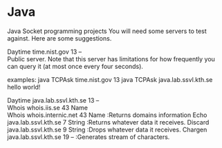 # Java
Java Socket programming projects
You will need some servers to test against. Here are some suggestions.


Daytime	time.nist.gov	13	–	
Public server. Note that this server has limitations
for how frequently you can query it (at most once 
every four seconds). 

examples:
java TCPAsk time.nist.gov 13
java TCPAsk java.lab.ssvl.kth.se hello world!

Daytime	java.lab.ssvl.kth.se	13	–	
Whois	whois.iis.se	43	Name 	
Whois	whois.internic.net	43	Name	    :Returns domains information
Echo	java.lab.ssvl.kth.se	7	String	  :Returns whatever data it receives. 
Discard	java.lab.ssvl.kth.se	9	String  :Drops whatever data it receives.
Chargen	java.lab.ssvl.kth.se	19	–     :Generates stream of characters.

